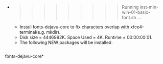* >>>>>>>>> Running inst-min-win-01-basic-font.sh ...
  * Install fonts-dejavu-core to fix characters overlap with xfce4-terminal(e.g. mkdir).
  * Disk size = 4446992K. Space Used = 4K. Runtime = 00:00:00:01.
  * The following NEW packages will be installed:
  ```bash
fonts-dejavu-core*
  ```
